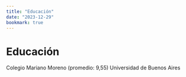 ```yaml
---
title: "Educación"
date: "2023-12-29"
bookmark: true
---
```

# Educación
Colegio Mariano Moreno (promedio: 9,55)
Universidad de Buenos Aires